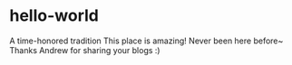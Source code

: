 # hello-world
A time-honored tradition
This place is amazing!
Never been here before~
Thanks Andrew for sharing your blogs :)
